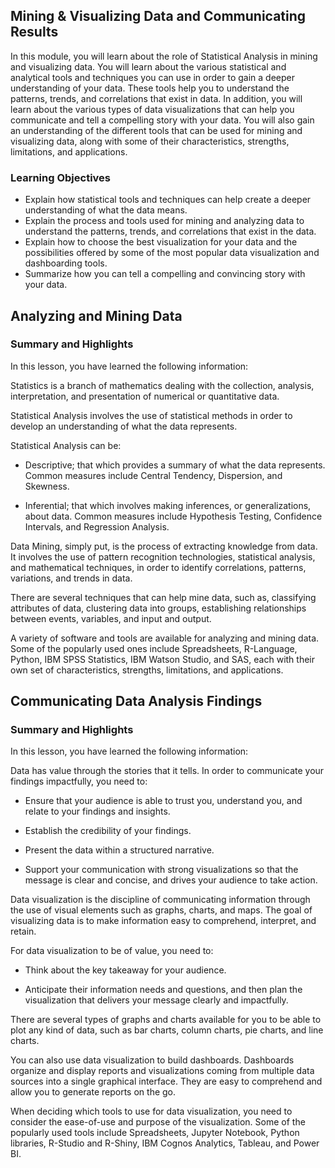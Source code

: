 ## Mining & Visualizing Data and Communicating Results

In this module, you will learn about the role of Statistical Analysis in mining and visualizing data. You will learn about the various statistical and analytical tools and techniques you can use in order to gain a deeper understanding of your data. These tools help you to understand the patterns, trends, and correlations that exist in data. In addition, you will learn about the various types of data visualizations that can help you communicate and tell a compelling story with your data. You will also gain an understanding of the different tools that can be used for mining and visualizing data, along with some of their characteristics, strengths, limitations, and applications.
### Learning Objectives
* Explain how statistical tools and techniques can help create a deeper understanding of what the data means.
* Explain the process and tools used for mining and analyzing data to understand the patterns, trends, and correlations that exist in the data.
* Explain how to choose the best visualization for your data and the possibilities offered by some of the most popular data visualization and dashboarding tools.
* Summarize how you can tell a compelling and convincing story with your data.


## Analyzing and Mining Data

### Summary and Highlights
In this lesson, you have learned the following information: 

Statistics is a branch of mathematics dealing with the collection, analysis, interpretation, and presentation of numerical or quantitative data. 

Statistical Analysis involves the use of statistical methods in order to develop an understanding of what the data represents. 

Statistical Analysis can be:

* Descriptive; that which provides a summary of what the data represents. Common measures include Central Tendency, Dispersion, and Skewness.

* Inferential; that which involves making inferences, or generalizations, about data. Common measures include Hypothesis Testing, Confidence Intervals, and Regression Analysis.

Data Mining, simply put, is the process of extracting knowledge from data. It involves the use of pattern recognition technologies, statistical analysis, and mathematical techniques, in order to identify correlations, patterns, variations, and trends in data. 

There are several techniques that can help mine data, such as, classifying attributes of data, clustering data into groups, establishing relationships between events, variables, and input and output.  

A variety of software and tools are available for analyzing and mining data. Some of the popularly used ones include Spreadsheets, R-Language, Python, IBM SPSS Statistics, IBM Watson Studio, and SAS, each with their own set of characteristics, strengths, limitations, and applications. 


## Communicating Data Analysis Findings

### Summary and Highlights
In this lesson, you have learned the following information: 

Data has value through the stories that it tells. In order to communicate your findings impactfully, you need to: 

* Ensure that your audience is able to trust you, understand you, and relate to your findings and insights.

* Establish the credibility of your findings.

* Present the data within a structured narrative.

* Support your communication with strong visualizations so that the message is clear and concise, and drives your audience to take action.

Data visualization is the discipline of communicating information through the use of visual elements such as graphs, charts, and maps. The goal of visualizing data is to make information easy to comprehend, interpret, and retain. 

For data visualization to be of value, you need to:

* Think about the key takeaway for your audience.

* Anticipate their information needs and questions, and then plan the visualization that delivers your message clearly and impactfully.

There are several types of graphs and charts available for you to be able to plot any kind of data, such as bar charts, column charts, pie charts, and line charts. 

You can also use data visualization to build dashboards. Dashboards organize and display reports and visualizations coming from multiple data sources into a single graphical interface. They are easy to comprehend and allow you to generate reports on the go.

When deciding which tools to use for data visualization, you need to consider the ease-of-use and purpose of the visualization. Some of the popularly used tools include Spreadsheets, Jupyter Notebook, Python libraries, R-Studio and R-Shiny, IBM Cognos Analytics, Tableau, and Power BI. 
